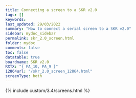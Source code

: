 ```yaml
---
title: Connecting a screen to a SKR v2.0
tags: []
keywords: 
last_updated: 29/03/2022
summary: "How to connect a serial screen to a SKR v2.0"
sidebar: mydoc_sidebar
permalink: skr_2.0_screen.html
folder: mydoc
comments: false
toc: false
datatable: true
boardname: SKR v2.0
RXTX: "{ PA_10, PA_9 }"
12864url: "/skr_2.0_screen_12864.html"
screenType: both
---
```


{% include custom/3.4/screens.html %}
